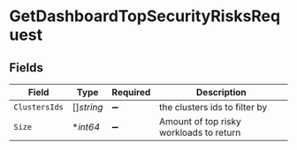 # GetDashboardTopSecurityRisksRequest


## Fields

| Field                                   | Type                                    | Required                                | Description                             |
| --------------------------------------- | --------------------------------------- | --------------------------------------- | --------------------------------------- |
| `ClustersIds`                           | []*string*                              | :heavy_minus_sign:                      | the clusters ids to filter by           |
| `Size`                                  | **int64*                                | :heavy_minus_sign:                      | Amount of top risky workloads to return |